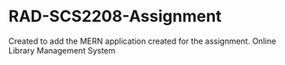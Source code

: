 # RAD-SCS2208-Assignment
Created to add the MERN application created for the assignment.
Online Library Management System
